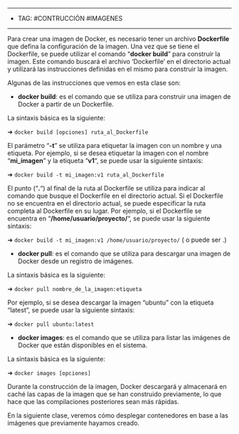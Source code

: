 
----
- TAG: #CONTRUCCIÓN #IMAGENES 
---
Para crear una imagen de Docker, es necesario tener un archivo **Dockerfile** que defina la configuración de la imagen. Una vez que se tiene el Dockerfile, se puede utilizar el comando “**docker build**” para construir la imagen. Este comando buscará el archivo ‘Dockerfile’ en el directorio actual y utilizará las instrucciones definidas en el mismo para construir la imagen.

Algunas de las instrucciones que vemos en esta clase son:

- **docker build**: es el comando que se utiliza para construir una imagen de Docker a partir de un Dockerfile.

La sintaxis básica es la siguiente:

➜ `docker build [opciones] ruta_al_Dockerfile`

El parámetro “**-t**” se utiliza para etiquetar la imagen con un nombre y una etiqueta. Por ejemplo, si se desea etiquetar la imagen con el nombre “**mi_imagen**” y la etiqueta “**v1**“, se puede usar la siguiente sintaxis:

➜ `docker build -t mi_imagen:v1 ruta_al_Dockerfile`

El punto (“**.**“) al final de la ruta al Dockerfile se utiliza para indicar al comando que busque el Dockerfile en el directorio actual. Si el Dockerfile no se encuentra en el directorio actual, se puede especificar la ruta completa al Dockerfile en su lugar. Por ejemplo, si el Dockerfile se encuentra en “**/home/usuario/proyecto/**“, se puede usar la siguiente sintaxis:

➜ `docker build -t mi_imagen:v1 /home/usuario/proyecto/` ( o puede ser .)

- **docker pull**: es el comando que se utiliza para descargar una imagen de Docker desde un registro de imágenes.

La sintaxis básica es la siguiente:

➜ `docker pull nombre_de_la_imagen:etiqueta`

Por ejemplo, si se desea descargar la imagen “ubuntu” con la etiqueta “latest”, se puede usar la siguiente sintaxis:

➜ `docker pull ubuntu:latest`

- **docker images**: es el comando que se utiliza para listar las imágenes de Docker que están disponibles en el sistema.

La sintaxis básica es la siguiente:

➜ `docker images [opciones]`

Durante la construcción de la imagen, Docker descargará y almacenará en caché las capas de la imagen que se han construido previamente, lo que hace que las compilaciones posteriores sean más rápidas.

En la siguiente clase, veremos cómo desplegar contenedores en base a las imágenes que previamente hayamos creado.